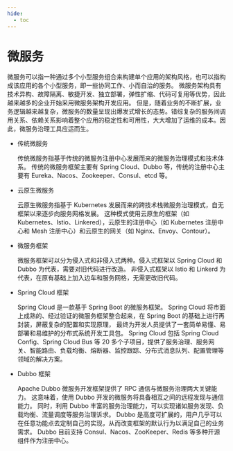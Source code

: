 ```yaml
---
hide:
  - toc
---
```


# 微服务

微服务可以指一种通过多个小型服务组合来构建单个应用的架构风格，也可以指构成该应用的各个小型服务，即一些协同工作、小而自治的服务。
微服务架构具有技术异构、故障隔离、敏捷开发、独立部署，弹性扩缩、代码可复用等优势，因此越来越多的企业开始采用微服务架构开发应用。
但是，随着业务的不断扩展，业务逻辑越来越复杂，微服务的数量呈现出爆发式增长的态势。错综复杂的服务间调用关系、依赖关系影响着整个应用的稳定性和可用性，大大增加了运维的成本。因此，微服务治理工具应运而生。

- 传统微服务

    传统微服务指基于传统的微服务注册中心发展而来的微服务治理模式和技术体系。
    传统的微服务框架主要有 Spring Cloud、Dubbo 等，传统的注册中心主要有 Eureka、Nacos、Zookeeper、Consul、etcd 等。

- 云原生微服务

    云原生微服务指基于 Kubernetes 发展而来的跨技术栈微服务治理模式，自无框架以来逐步向服务网格发展。
    这种模式使用云原生的框架（如 Kubernetes、Istio、Linkered），云原生的注册中心（如 Kubernetes 注册中心和 Mesh 注册中心）和云原生的网关（如 Nginx、Envoy、Contour）。

- 微服务框架

    微服务框架可以分为侵入式和非侵入式两种。侵入式框架以 Spring Cloud 和 Dubbo 为代表，需要对旧代码进行改造。
    非侵入式框架以 Istio 和 Linkerd 为代表，在原有基础上加入边车和服务网格，无需更改旧代码。

- Spring Cloud 框架

    Spring Cloud 是一款基于 Spring Boot 的微服务框架。
    Spring Cloud 将市面上成熟的、经过验证的微服务框架整合起来，在 Spring Boot 的基础上进行再封装，屏蔽复杂的配置和实现原理，
    最终为开发人员提供了一套简单易懂、易部署和易维护的分布式系统开发工具包。
    Spring Cloud 包括 Spring Cloud Config、Spring Cloud Bus 等 20 多个子项目，提供了服务治理、服务网关、智能路由、负载均衡、熔断器、监控跟踪、分布式消息队列、配置管理等领域的解决方案。

- Dubbo 框架

    Apache Dubbo 微服务开发框架提供了 RPC 通信与微服务治理两大关键能力。
    这意味着，使用 Dubbo 开发的微服务将具备相互之间的远程发现与通信能力。
    同时，利用 Dubbo 丰富的服务治理能力，可以实现诸如服务发现、负载均衡、流量调度等服务治理诉求。
    Dubbo 是高度可扩展的，用户几乎可以在任意功能点去定制自己的实现，从而改变框架的默认行为以满足自己的业务需求。
    Dubbo 目前支持 Consul、Nacos、ZooKeeper、Redis 等多种开源组件作为注册中心。
